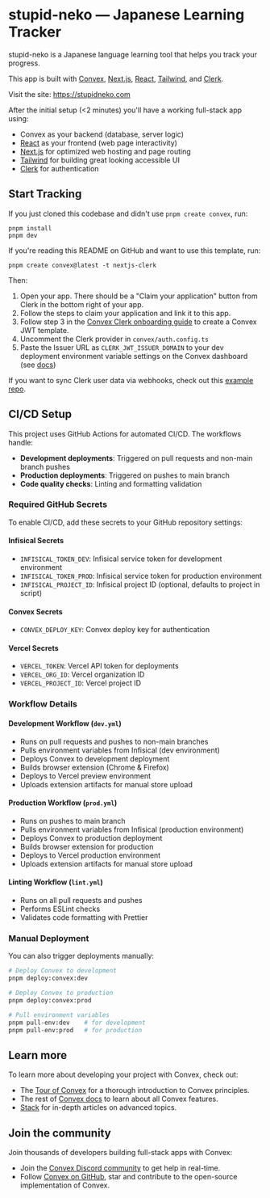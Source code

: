 # stupid-neko — Japanese Learning Tracker

stupid-neko is a Japanese language learning tool that helps you track your progress.

This app is built with [Convex](https://convex.dev/), [Next.js](https://nextjs.org/), [React](https://react.dev/), [Tailwind](https://tailwindcss.com/), and [Clerk](https://clerk.com/).

Visit the site: https://stupidneko.com

After the initial setup (<2 minutes) you'll have a working full-stack app using:

- Convex as your backend (database, server logic)
- [React](https://react.dev/) as your frontend (web page interactivity)
- [Next.js](https://nextjs.org/) for optimized web hosting and page routing
- [Tailwind](https://tailwindcss.com/) for building great looking accessible UI
- [Clerk](https://clerk.com/) for authentication

## Start Tracking

If you just cloned this codebase and didn't use `pnpm create convex`, run:

```
pnpm install
pnpm dev
```

If you're reading this README on GitHub and want to use this template, run:

```
pnpm create convex@latest -t nextjs-clerk
```

Then:

1. Open your app. There should be a "Claim your application" button from Clerk in the bottom right of your app.
2. Follow the steps to claim your application and link it to this app.
3. Follow step 3 in the [Convex Clerk onboarding guide](https://docs.convex.dev/auth/clerk#get-started) to create a Convex JWT template.
4. Uncomment the Clerk provider in `convex/auth.config.ts`
5. Paste the Issuer URL as `CLERK_JWT_ISSUER_DOMAIN` to your dev deployment environment variable settings on the Convex dashboard (see [docs](https://docs.convex.dev/auth/clerk#configuring-dev-and-prod-instances))

If you want to sync Clerk user data via webhooks, check out this [example repo](https://github.com/thomasballinger/convex-clerk-users-table/).

## CI/CD Setup

This project uses GitHub Actions for automated CI/CD. The workflows handle:

- **Development deployments**: Triggered on pull requests and non-main branch pushes
- **Production deployments**: Triggered on pushes to main branch
- **Code quality checks**: Linting and formatting validation

### Required GitHub Secrets

To enable CI/CD, add these secrets to your GitHub repository settings:

#### Infisical Secrets

- `INFISICAL_TOKEN_DEV`: Infisical service token for development environment
- `INFISICAL_TOKEN_PROD`: Infisical service token for production environment
- `INFISICAL_PROJECT_ID`: Infisical project ID (optional, defaults to project in script)

#### Convex Secrets

- `CONVEX_DEPLOY_KEY`: Convex deploy key for authentication

#### Vercel Secrets

- `VERCEL_TOKEN`: Vercel API token for deployments
- `VERCEL_ORG_ID`: Vercel organization ID
- `VERCEL_PROJECT_ID`: Vercel project ID

### Workflow Details

#### Development Workflow (`dev.yml`)

- Runs on pull requests and pushes to non-main branches
- Pulls environment variables from Infisical (dev environment)
- Deploys Convex to development deployment
- Builds browser extension (Chrome & Firefox)
- Deploys to Vercel preview environment
- Uploads extension artifacts for manual store upload

#### Production Workflow (`prod.yml`)

- Runs on pushes to main branch
- Pulls environment variables from Infisical (production environment)
- Deploys Convex to production deployment
- Builds browser extension for production
- Deploys to Vercel production environment
- Uploads extension artifacts for manual store upload

#### Linting Workflow (`lint.yml`)

- Runs on all pull requests and pushes
- Performs ESLint checks
- Validates code formatting with Prettier

### Manual Deployment

You can also trigger deployments manually:

```bash
# Deploy Convex to development
pnpm deploy:convex:dev

# Deploy Convex to production
pnpm deploy:convex:prod

# Pull environment variables
pnpm pull-env:dev    # for development
pnpm pull-env:prod   # for production
```

## Learn more

To learn more about developing your project with Convex, check out:

- The [Tour of Convex](https://docs.convex.dev/get-started) for a thorough introduction to Convex principles.
- The rest of [Convex docs](https://docs.convex.dev/) to learn about all Convex features.
- [Stack](https://stack.convex.dev/) for in-depth articles on advanced topics.

## Join the community

Join thousands of developers building full-stack apps with Convex:

- Join the [Convex Discord community](https://convex.dev/community) to get help in real-time.
- Follow [Convex on GitHub](https://github.com/get-convex/), star and contribute to the open-source implementation of Convex.
